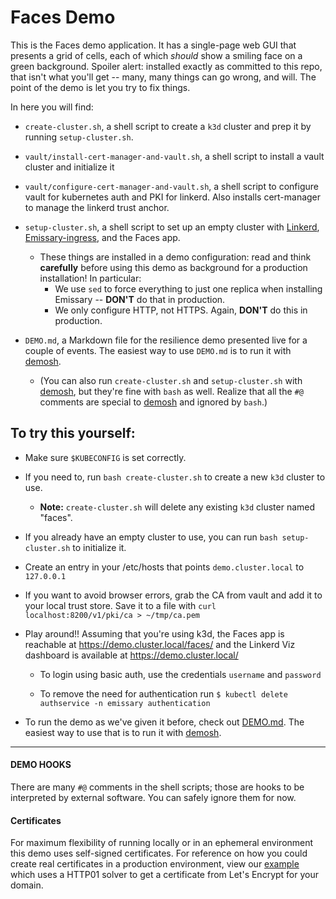 # Faces Demo

This is the Faces demo application. It has a single-page web GUI that presents
a grid of cells, each of which _should_ show a smiling face on a green
background. Spoiler alert: installed exactly as committed to this repo, that
isn't what you'll get -- many, many things can go wrong, and will. The point
of the demo is let you try to fix things.

In here you will find:

- `create-cluster.sh`, a shell script to create a `k3d` cluster and prep it by
  running `setup-cluster.sh`.
- `vault/install-cert-manager-and-vault.sh`, a shell script to install a vault cluster and initialize it
- `vault/configure-cert-manager-and-vault.sh`, a shell script to configure vault for kubernetes auth and PKI for linkerd. Also installs cert-manager to manage the linkerd trust anchor.
- `setup-cluster.sh`, a shell script to set up an empty cluster with [Linkerd],
  [Emissary-ingress], and the Faces app.
   - These things are installed in a demo configuration: read and think
     **carefully** before using this demo as background for a production
     installation! In particular:
      - We use `sed` to force everything to just one replica when installing
        Emissary -- **DON'T** do that in production.
      - We only configure HTTP, not HTTPS. Again, **DON'T** do this in
        production.

- `DEMO.md`, a Markdown file for the resilience demo presented live for a
  couple of events. The easiest way to use `DEMO.md` is to run it with
  [demosh].

   - (You can also run `create-cluster.sh` and `setup-cluster.sh` with
     [demosh], but they're fine with `bash` as well. Realize that all the
     `#@` comments are special to [demosh] and ignored by `bash`.)

## To try this yourself:

- Make sure `$KUBECONFIG` is set correctly.

- If you need to, run `bash create-cluster.sh` to create a new `k3d` cluster to
  use.
   - **Note:** `create-cluster.sh` will delete any existing `k3d` cluster named
     "faces".

- If you already have an empty cluster to use, you can run `bash setup-cluster.sh`
  to initialize it.

- Create an entry in your /etc/hosts that points `demo.cluster.local` to `127.0.0.1`
- If you want to avoid browser errors, grab the CA from vault and add it to your local trust store.
  Save it to a file with `curl localhost:8200/v1/pki/ca > ~/tmp/ca.pem`

- Play around!! Assuming that you're using k3d, the Faces app is reachable at
  https://demo.cluster.local/faces/ and the Linkerd Viz dashboard is available at
  https://demo.cluster.local/

   - To login using basic auth, use the credentials `username` and `password`

   - To remove the need for authentication run `$ kubectl delete authservice -n emissary authentication`

- To run the demo as we've given it before, check out [DEMO.md]. The easiest
  way to use that is to run it with [demosh].

[Linkerd]: https://linkerd.io
[Emissary-ingress]: https://www.getambassador.io/docs/emissary/
[DEMO.md]: DEMO.md
[demosh]: https://github.com/BuoyantIO/demosh
[Polaris]: https://polaris.docs.fairwinds.com
[cert-manager]: https://cert-manager.io
---

#### DEMO HOOKS

There are many `#@` comments in the shell scripts; those are hooks to be
interpreted by external software. You can safely ignore them for now.

#### Certificates
For maximum flexibility of running locally or in an ephemeral environment
this demo uses self-signed certificates. For reference on how you could create
real certificates in a production environment, view our [example](./cert-manager-yaml/production-cert-example)
which uses a HTTP01 solver to get a certificate from Let's Encrypt for your domain.

